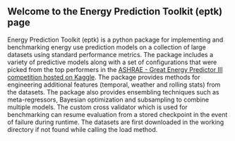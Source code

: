 ## Welcome to the Energy Prediction Toolkit (eptk) page

Energy Prediction Toolkit (eptk) is a python package for implementing and benchmarking energy use prediction models on a collection of large datasets using standard performance metrics. The package includes a variety of predictive models along with a set of configurations that were picked from the top performers in the [ASHRAE - Great Energy Predictor III competition hosted on Kaggle](https://www.kaggle.com/c/ashrae-energy-prediction). The package provides methods for engineering additional features (temporal, weather and rolling stats) from the datasets. The package also provides ensembling techniques such as meta-regressors, Bayesian optimization and subsampling to combine multiple models. The custom cross validator which is used for benchmarking can resume evaluation from a stored checkpoint in the event of failure during runtime. The datasets are first downloaded in the working directory if not found while calling the load method.
